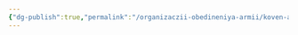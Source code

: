 ```yaml
---
{"dg-publish":true,"permalink":"/organizaczii-obedineniya-armii/koven-antrumart/","dgPassFrontmatter":true}
---
```


